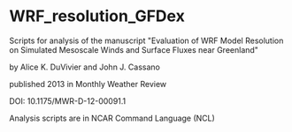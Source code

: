 # WRF_resolution_GFDex

Scripts for analysis of the manuscript "Evaluation of WRF Model Resolution on Simulated Mesoscale Winds and Surface Fluxes near Greenland"

by Alice K. DuVivier and John J. Cassano

published 2013 in Monthly Weather Review

DOI: 10.1175/MWR-D-12-00091.1

Analysis scripts are in NCAR Command Language (NCL)
